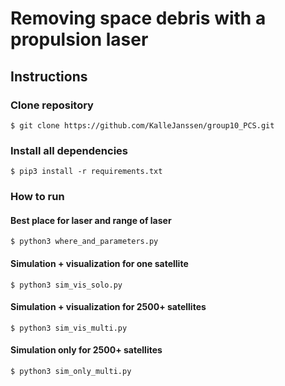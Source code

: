 # Removing space debris with a propulsion laser

## Instructions

### Clone repository
`$ git clone https://github.com/KalleJanssen/group10_PCS.git`

### Install all dependencies
`$ pip3 install -r requirements.txt`

### How to run 

#### Best place for laser and range of laser
`$ python3 where_and_parameters.py`

#### Simulation + visualization for one satellite
`$ python3 sim_vis_solo.py`

#### Simulation + visualization for 2500+ satellites
`$ python3 sim_vis_multi.py`

#### Simulation only for 2500+ satellites
`$ python3 sim_only_multi.py`

